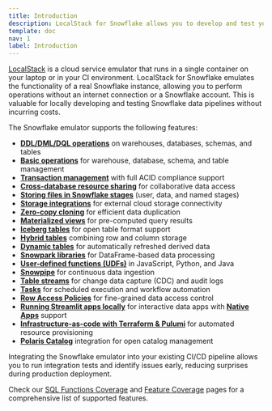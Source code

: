 ```yaml
---
title: Introduction
description: LocalStack for Snowflake allows you to develop and test your Snowflake data pipelines entirely on your local machine!
template: doc
nav: 1
label: Introduction
---
```


[LocalStack](https://localstack.cloud/) is a cloud service emulator that runs in a single container on your laptop or in your CI environment.
LocalStack for Snowflake emulates the functionality of a real Snowflake instance, allowing you to perform operations without an internet connection or a Snowflake account.
This is valuable for locally developing and testing Snowflake data pipelines without incurring costs.

The Snowflake emulator supports the following features:

-   [**DDL/DML/DQL operations**](https://docs.snowflake.com/en/sql-reference/sql-dml) on warehouses, databases, schemas, and tables
-   [**Basic operations**](https://docs.snowflake.com/en/developer-guide/python-connector/python-connector-example) for warehouse, database, schema, and table management
-   [**Transaction management**](https://docs.snowflake.com/en/sql-reference/transactions) with full ACID compliance support
-   [**Cross-database resource sharing**](https://docs.snowflake.com/en/user-guide/data-sharing-intro) for collaborative data access
-   [**Storing files in Snowflake stages**](https://docs.snowflake.com/en/user-guide/data-load-local-file-system-create-stage) (user, data, and named stages)
-   [**Storage integrations**](https://docs.snowflake.com/en/user-guide/data-load-s3-config-storage-integration) for external cloud storage connectivity
-   [**Zero-copy cloning**](https://docs.snowflake.com/en/user-guide/object-clone) for efficient data duplication
- [**Materialized views**](https://docs.snowflake.com/en/user-guide/views-materialized) for pre-computed query results
-   [**Iceberg tables**](https://docs.snowflake.com/en/user-guide/tables-iceberg) for open table format support
-   [**Hybrid tables**](https://docs.snowflake.com/en/user-guide/tables-hybrid) combining row and column storage
-   [**Dynamic tables**](https://docs.snowflake.com/en/user-guide/dynamic-tables-about) for automatically refreshed derived data
- [**Snowpark libraries**](https://docs.snowflake.com/en/developer-guide/snowpark/python/index) for DataFrame-based data processing
-   [**User-defined functions (UDFs)**](https://docs.snowflake.com/en/developer-guide/udf/javascript/udf-javascript-introduction) in JavaScript, Python, and Java
- [**Snowpipe**](https://docs.snowflake.com/en/user-guide/data-load-snowpipe-intro) for continuous data ingestion
-   [**Table streams**](https://docs.snowflake.com/en/user-guide/streams-intro) for change data capture (CDC) and audit logs
-   [**Tasks**](https://docs.snowflake.com/en/user-guide/tasks-intro) for scheduled execution and workflow automation
-   [**Row Access Policies**](https://docs.snowflake.com/en/user-guide/security-row-intro) for fine-grained data access control
- [**Running Streamlit apps locally**](https://docs.snowflake.com/en/developer-guide/streamlit/about-streamlit) for interactive data apps with [**Native Apps**](https://docs.snowflake.com/en/developer-guide/native-apps/native-apps-about) support
-   [**Infrastructure-as-code with Terraform & Pulumi**](https://docs.snowflake.com/en/user-guide/ecosystem-terraform) for automated resource provisioning
-   [**Polaris Catalog**](https://docs.snowflake.com/en/user-guide/polaris-getting-started) integration for open catalog management

Integrating the Snowflake emulator into your existing CI/CD pipeline allows you to run integration tests and identify issues early, reducing surprises during production deployment.

Check our [SQL Functions Coverage](/snowflake/sql-functions) and [Feature Coverage](/snowflake/features) pages for a comprehensive list of supported features.
